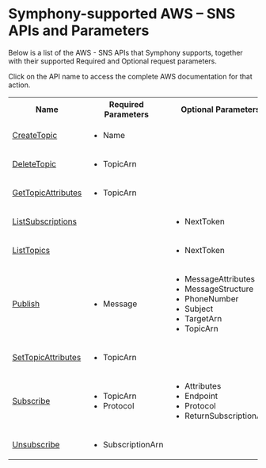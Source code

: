 # Symphony-supported AWS – SNS APIs and Parameters

Below is a list of the AWS - SNS APIs that Symphony supports, together with their supported Required and Optional request parameters.

Click on the API name to access the complete AWS documentation for that action.

<table class="wrapped confluenceTable"><colgroup><col><col><col></colgroup><tbody><tr><th class="confluenceTh">Name</th><th class="confluenceTh">Required Parameters</th><th class="confluenceTh">Optional Parameters</th></tr><tr><td class="confluenceTd"><a class="external-link" href="https://docs.aws.amazon.com/sns/latest/api/API_CreateTopic.html" rel="nofollow">CreateTopic</a></td><td class="confluenceTd"><ul><li>Name</li></ul></td><td class="confluenceTd"></td></tr><tr><td class="confluenceTd"><a class="external-link" href="https://docs.aws.amazon.com/sns/latest/api/API_DeleteTopic.html" rel="nofollow">DeleteTopic</a></td><td class="confluenceTd"><ul><li>TopicArn</li></ul></td><td class="confluenceTd"></td></tr><tr><td class="confluenceTd"><a class="external-link" href="https://docs.aws.amazon.com/sns/latest/api/API_GetTopicAttributes.html" rel="nofollow">GetTopicAttributes</a></td><td class="confluenceTd"><ul><li>TopicArn</li></ul></td><td class="confluenceTd"></td></tr><tr><td class="confluenceTd"><a class="external-link" href="https://docs.aws.amazon.com/sns/latest/api/API_ListSubscriptions.html" rel="nofollow">ListSubscriptions</a></td><td class="confluenceTd"></td><td class="confluenceTd"><ul><li>NextToken</li></ul></td></tr><tr><td class="confluenceTd"><a class="external-link" href="https://docs.aws.amazon.com/sns/latest/api/API_ListTopics.html" rel="nofollow">ListTopics</a></td><td class="confluenceTd"></td><td class="confluenceTd"><ul><li>NextToken</li></ul></td></tr><tr><td class="confluenceTd"><a class="external-link" href="https://docs.aws.amazon.com/sns/latest/api/API_Publish.html" rel="nofollow">Publish</a></td><td class="confluenceTd"><ul><li>Message</li></ul></td><td class="confluenceTd"><ul><li>MessageAttributes</li><li>MessageStructure</li><li>PhoneNumber</li><li>Subject</li><li>TargetArn</li><li>TopicArn</li></ul></td></tr><tr><td class="confluenceTd"><a class="external-link" href="https://docs.aws.amazon.com/sns/latest/api/API_SetTopicAttributes.html" rel="nofollow">SetTopicAttributes</a></td><td class="confluenceTd"><ul><li>TopicArn</li></ul></td><td class="confluenceTd"></td></tr><tr><td class="confluenceTd"><a class="external-link" href="https://docs.aws.amazon.com/sns/latest/api/API_Subscribe.html" rel="nofollow">Subscribe</a></td><td class="confluenceTd"><ul><li>TopicArn</li><li>Protocol</li></ul></td><td class="confluenceTd"><ul><li>Attributes</li><li>Endpoint</li><li>Protocol</li><li>ReturnSubscriptionArn</li></ul></td></tr><tr><td class="confluenceTd"><a class="external-link" href="https://docs.aws.amazon.com/sns/latest/api/API_Unsubscribe.html" rel="nofollow">Unsubscribe</a></td><td class="confluenceTd"><ul><li>SubscriptionArn</li></ul></td><td class="confluenceTd"></td></tr></tbody></table>